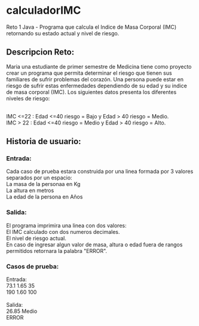 # calculadorIMC
Reto 1 Java - Programa que calcula el Indice de Masa Corporal (IMC) retornando su estado actual y nivel de riesgo.

## Descripcion Reto:
Maria una estudiante de primer semestre de Medicina tiene como proyecto crear un programa que permita determinar el riesgo que tienen sus familiares de sufrir problemas del corazón. Una persona puede estar en riesgo de sufrir estas enfermedades dependiendo de su edad y su indice de masa corporal (IMC). Los siguientes datos presenta los diferentes niveles de riesgo:<br><br>

IMC <=22 : Edad <=40 riesgo = Bajo y Edad > 40 riesgo = Medio.<br>
IMC > 22 : Edad <=40 riesgo = Medio y Edad > 40 riesgo = Alto.

## Historia de usuario:
### Entrada:
Cada caso de prueba estara construida por una linea formada por 3 valores separados por un espacio:<br>
La masa de la personaa en Kg<br>
La altura en metros<br>
La edad de la persona en Años<br>

### Salida:
El programa imprimira una linea con dos valores:<br>
El IMC calculado con dos numeros decimales.<br>
El nivel de riesgo actual.<br>
En caso de ingresar algun valor de masa, altura o edad fuera de rangos permitidos retornara la palabra "ERROR".<br>

### Casos de prueba:
Entrada:<br>
73.1 1.65 35<br>
190 1.60 100<br><br>
Salida:<br>
26.85 Medio<br>
ERROR
